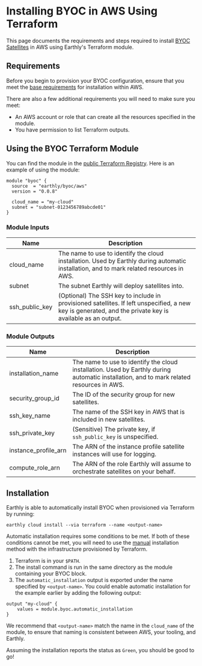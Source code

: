 # Installing BYOC in AWS Using Terraform

This page documents the requirements and steps required to install [BYOC Satellites](../byoc.md) in AWS using Earthly's Terraform module.

## Requirements
Before you begin to provision your BYOC configuration, ensure that you meet the [base requirements](./requirements.md) for installation within AWS.

There are also a few additional requirements you will need to make sure you meet:

* An AWS account or role that can create all the resources specified in the module.
* You have permission to list Terraform outputs.

## Using the BYOC Terraform Module
You can find the module in the [public Terraform Registry](https://registry.terraform.io/modules/earthly/byoc/aws/latest). Here is an example of using the module:

```hcl
module "byoc" {
  source  = "earthly/byoc/aws"
  version = "0.0.8"

  cloud_name = "my-cloud"
  subnet = "subnet-0123456789abcde01"
}
```
### Module Inputs

| Name           | Description                                                                                                                                              |
|----------------|----------------------------------------------------------------------------------------------------------------------------------------------------------|
| cloud_name     | The name to use to identify the cloud installation. Used by Earthly during automatic installation, and to mark related resources in AWS.                 |
| subnet         | The subnet Earthly will deploy satellites into.                                                                                                          |
| ssh_public_key | (Optional) The SSH key to include in provisioned satellites. If left unspecified, a new key is generated, and the private key is available as an output. |


### Module Outputs

| Name                 | Description                                                                                                                              |
|----------------------|------------------------------------------------------------------------------------------------------------------------------------------|
| installation_name    | The name to use to identify the cloud installation. Used by Earthly during automatic installation, and to mark related resources in AWS. |
| security_group_id    | The ID of the security group for new satellites.                                                                                         |
| ssh_key_name         | The name of the SSH key in AWS that is included in new satellites.                                                                       |
| ssh_private_key      | (Sensitive) The private key, if `ssh_public_key` is unspecified.                                                                         |
| instance_profile_arn | The ARN of the instance profile satellite instances will use for logging.                                                                |
| compute_role_arn     | The ARN of the role Earthly will assume to orchestrate satellites on your behalf.                                                        |

## Installation

Earthly is able to automatically install BYOC when provisioned via Terraform by running:

```shell
earthly cloud install --via terraform --name <output-name>
```

Automatic installation requires some conditions to be met. If both of these conditions cannot be met, you will need to use the [manual](./manual.md) installation method with the infrastructure provisioned by Terraform.

1. Terraform is in your `$PATH`.
2. The install command is run in the same directory as the module containing your BYOC block.
2. The `automatic_installation` output is exported under the name specified by `<output-name>`. You could enable automatic installation for the example earlier by adding the following output:

```hcl
output "my-cloud" {
    values = module.byoc.automatic_installation
}
```

 We recommend that `<output-name>` match the name in the `cloud_name` of the module, to ensure that naming is consistent between AWS, your tooling, and Earthly.

Assuming the installation reports the status as `Green`, you should be good to go!
